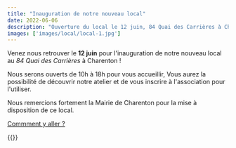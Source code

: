 ```yaml
---
title: "Inauguration de notre nouveau local"
date: 2022-06-06
description: "Ouverture du local le 12 juin, 84 Quai des Carrières à Charenton"
images: ['images/local/local-1.jpg']
---
```


Venez nous retrouver le **12 juin** pour l'inauguration de notre nouveau local au *84 Quai des Carrières* à Charenton !

Nous serons ouverts de 10h à 18h pour vous accueillir, Vous aurez la possibilité de découvrir notre atelier et de vous inscrire à l'association pour l'utiliser.

Nous remercions fortement la Mairie de Charenton pour la mise à disposition de ce local.

[Commment y aller ?](/local/#comment-y-venir-)

{{<picture res="images/local/local-1.jpg">}}